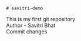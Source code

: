                                                                                                                                      # savitri-demo
This is my first git repository                                                             
Author - Savitri Bhat
<br>
Commit changes
